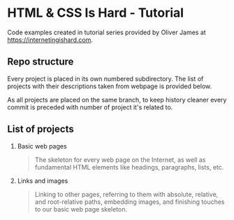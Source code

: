 # HTML & CSS Is Hard - Tutorial

Code examples created in tutorial series provided by Oliver James at <https://internetingishard.com>.

## Repo structure

Every project is placed in its own numbered subdirectory. The list of projects with their descriptions taken from webpage is provided below.

As all projects are placed on the same branch, to keep history cleaner every commit is preceded with number of project it's related to.

## List of projects

1. Basic web pages
   > The skeleton for every web page on the Internet, as well as fundamental HTML elements like headings, paragraphs, lists, etc.

2. Links and images
   > Linking to other pages, referring to them with absolute, relative, and root-relative paths, embedding images, and finishing touches to our basic web page skeleton.
